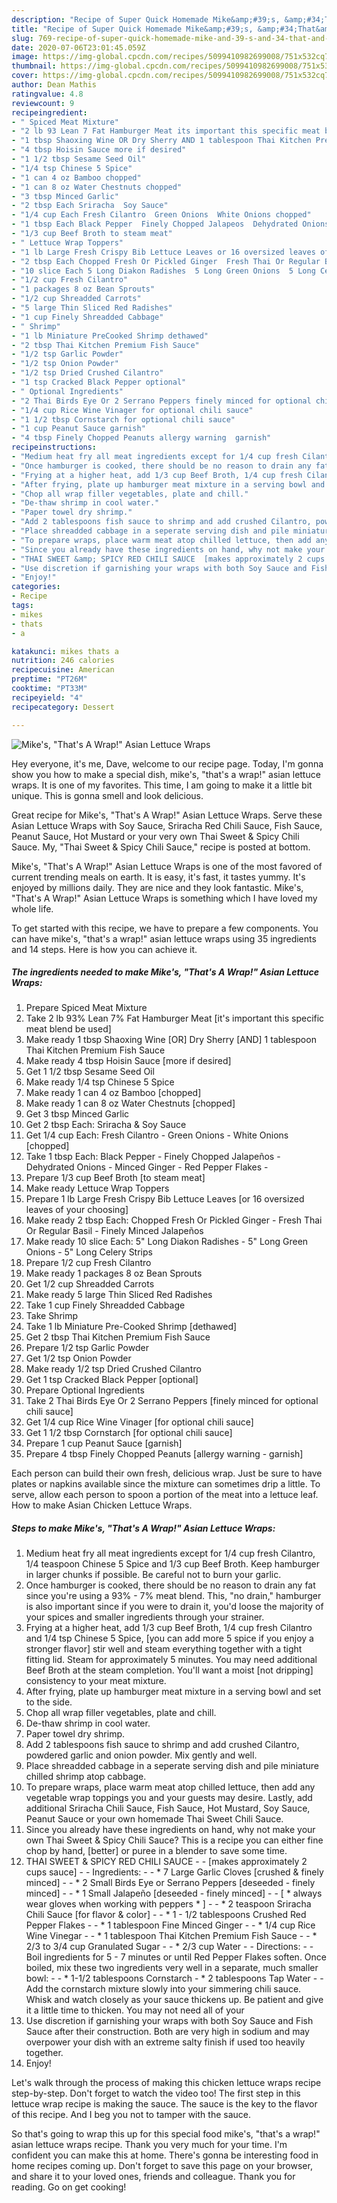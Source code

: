 ```yaml
---
description: "Recipe of Super Quick Homemade Mike&amp;#39;s, &amp;#34;That&amp;#39;s A Wrap!&amp;#34; Asian Lettuce Wraps"
title: "Recipe of Super Quick Homemade Mike&amp;#39;s, &amp;#34;That&amp;#39;s A Wrap!&amp;#34; Asian Lettuce Wraps"
slug: 769-recipe-of-super-quick-homemade-mike-and-39-s-and-34-that-and-39-s-a-wrap-and-34-asian-lettuce-wraps
date: 2020-07-06T23:01:45.059Z
image: https://img-global.cpcdn.com/recipes/5099410982699008/751x532cq70/mikes-thats-a-wrap-asian-lettuce-wraps-recipe-main-photo.jpg
thumbnail: https://img-global.cpcdn.com/recipes/5099410982699008/751x532cq70/mikes-thats-a-wrap-asian-lettuce-wraps-recipe-main-photo.jpg
cover: https://img-global.cpcdn.com/recipes/5099410982699008/751x532cq70/mikes-thats-a-wrap-asian-lettuce-wraps-recipe-main-photo.jpg
author: Dean Mathis
ratingvalue: 4.8
reviewcount: 9
recipeingredient:
- " Spiced Meat Mixture"
- "2 lb 93 Lean 7 Fat Hamburger Meat its important this specific meat blend be used"
- "1 tbsp Shaoxing Wine OR Dry Sherry AND 1 tablespoon Thai Kitchen Premium Fish Sauce"
- "4 tbsp Hoisin Sauce more if desired"
- "1 1/2 tbsp Sesame Seed Oil"
- "1/4 tsp Chinese 5 Spice"
- "1 can 4 oz Bamboo chopped"
- "1 can 8 oz Water Chestnuts chopped"
- "3 tbsp Minced Garlic"
- "2 tbsp Each Sriracha  Soy Sauce"
- "1/4 cup Each Fresh Cilantro  Green Onions  White Onions chopped"
- "1 tbsp Each Black Pepper  Finely Chopped Jalapeos  Dehydrated Onions  Minced Ginger  Red Pepper Flakes "
- "1/3 cup Beef Broth to steam meat"
- " Lettuce Wrap Toppers"
- "1 lb Large Fresh Crispy Bib Lettuce Leaves or 16 oversized leaves of your choosing"
- "2 tbsp Each Chopped Fresh Or Pickled Ginger  Fresh Thai Or Regular Basil  Finely Minced Jalapeos"
- "10 slice Each 5 Long Diakon Radishes  5 Long Green Onions  5 Long Celery Strips"
- "1/2 cup Fresh Cilantro"
- "1 packages 8 oz Bean Sprouts"
- "1/2 cup Shreadded Carrots"
- "5 large Thin Sliced Red Radishes"
- "1 cup Finely Shreadded Cabbage"
- " Shrimp"
- "1 lb Miniature PreCooked Shrimp dethawed"
- "2 tbsp Thai Kitchen Premium Fish Sauce"
- "1/2 tsp Garlic Powder"
- "1/2 tsp Onion Powder"
- "1/2 tsp Dried Crushed Cilantro"
- "1 tsp Cracked Black Pepper optional"
- " Optional Ingredients"
- "2 Thai Birds Eye Or 2 Serrano Peppers finely minced for optional chili sauce"
- "1/4 cup Rice Wine Vinager for optional chili sauce"
- "1 1/2 tbsp Cornstarch for optional chili sauce"
- "1 cup Peanut Sauce garnish"
- "4 tbsp Finely Chopped Peanuts allergy warning  garnish"
recipeinstructions:
- "Medium heat fry all meat ingredients except for 1/4 cup fresh Cilantro, 1/4 teaspoon Chinese 5 Spice and 1/3 cup Beef Broth. Keep hamburger in larger chunks if possible. Be careful not to burn your garlic."
- "Once hamburger is cooked, there should be no reason to drain any fat since you&#39;re using a 93% - 7% meat blend. This, &#34;no drain,&#34; hamburger is also important since if you were to drain it, you&#39;d loose the majority of your spices and smaller ingredients through your strainer."
- "Frying at a higher heat, add 1/3 cup Beef Broth, 1/4 cup fresh Cilantro and 1/4 tsp Chinese 5 Spice, [you can add more 5 spice if you enjoy a stronger flavor] stir well and steam everything together with a tight fitting lid. Steam for approximately 5 minutes. You may need additional Beef Broth at the steam completion. You&#39;ll want a moist [not dripping] consistency to your meat mixture."
- "After frying, plate up hamburger meat mixture in a serving bowl and set to the side."
- "Chop all wrap filler vegetables, plate and chill."
- "De-thaw shrimp in cool water."
- "Paper towel dry shrimp."
- "Add 2 tablespoons fish sauce to shrimp and add crushed Cilantro, powdered garlic and onion powder. Mix gently and well."
- "Place shreadded cabbage in a seperate serving dish and pile miniature chilled shrimp atop cabbage."
- "To prepare wraps, place warm meat atop chilled lettuce, then add any vegetable wrap toppings you and your guests may desire. Lastly, add additional Sriracha Chili Sauce, Fish Sauce, Hot Mustard, Soy Sauce, Peanut Sauce or your own homemade Thai Sweet Chili Sauce."
- "Since you already have these ingredients on hand, why not make your own Thai Sweet &amp; Spicy Chili Sauce? This is a recipe you can either fine chop by hand, [better] or puree in a blender to save some time."
- "THAI SWEET &amp; SPICY RED CHILI SAUCE  [makes approximately 2 cups sauce]  Ingredients:  * 7 Large Garlic Cloves [crushed &amp; finely minced]  * 2 Small Birds Eye or Serrano Peppers [deseeded - finely minced]  * 1 Small Jalapeño [deseeded - finely minced]   [ * always wear gloves when working with peppers * ]  * 2 teaspoon Sriracha Chili Sauce [for flavor &amp; color]  * 1 - 1/2 tablespoons Crushed Red Pepper Flakes  * 1 tablespoon Fine Minced Ginger  * 1/4 cup Rice Wine Vinegar  * 1 tablespoon Thai Kitchen Premium Fish Sauce  * 2/3 to 3/4 cup Granulated Sugar  * 2/3 cup Water  Directions:  Boil ingredients for 5 - 7 minutes or until Red Pepper Flakes soften. Once boiled, mix these two ingredients very well in a separate, much smaller bowl:  * 1-1/2 tablespoons Cornstarch * 2 tablespoons Tap Water  Add the cornstarch mixture slowly into your simmering chili sauce. Whisk and watch closely as your sauce thickens up. Be patient and give it a little time to thicken. You may not need all of your"
- "Use discretion if garnishing your wraps with both Soy Sauce and Fish Sauce after their construction. Both are very high in sodium and may overpower your dish with an extreme salty finish if used too heavily together."
- "Enjoy!"
categories:
- Recipe
tags:
- mikes
- thats
- a

katakunci: mikes thats a 
nutrition: 246 calories
recipecuisine: American
preptime: "PT26M"
cooktime: "PT33M"
recipeyield: "4"
recipecategory: Dessert

---
```



![Mike&#39;s, &#34;That&#39;s A Wrap!&#34; Asian Lettuce Wraps](https://img-global.cpcdn.com/recipes/5099410982699008/751x532cq70/mikes-thats-a-wrap-asian-lettuce-wraps-recipe-main-photo.jpg)

Hey everyone, it's me, Dave, welcome to our recipe page. Today, I'm gonna show you how to make a special dish, mike&#39;s, &#34;that&#39;s a wrap!&#34; asian lettuce wraps. It is one of my favorites. This time, I am going to make it a little bit unique. This is gonna smell and look delicious.

Great recipe for Mike&#39;s, &#34;That&#39;s A Wrap!&#34; Asian Lettuce Wraps. Serve these Asian Lettuce Wraps with Soy Sauce, Sriracha Red Chili Sauce, Fish Sauce, Peanut Sauce, Hot Mustard or your very own Thai Sweet &amp; Spicy Chili Sauce. My, &#34;Thai Sweet &amp; Spicy Chili Sauce,&#34; recipe is posted at bottom.

Mike&#39;s, &#34;That&#39;s A Wrap!&#34; Asian Lettuce Wraps is one of the most favored of current trending meals on earth. It is easy, it's fast, it tastes yummy. It's enjoyed by millions daily. They are nice and they look fantastic. Mike&#39;s, &#34;That&#39;s A Wrap!&#34; Asian Lettuce Wraps is something which I have loved my whole life.


To get started with this recipe, we have to prepare a few components. You can have mike&#39;s, &#34;that&#39;s a wrap!&#34; asian lettuce wraps using 35 ingredients and 14 steps. Here is how you can achieve it.

<!--inarticleads1-->

##### The ingredients needed to make Mike&#39;s, &#34;That&#39;s A Wrap!&#34; Asian Lettuce Wraps:

1. Prepare  Spiced Meat Mixture
1. Take 2 lb 93% Lean 7% Fat Hamburger Meat [it&#39;s important this specific meat blend be used]
1. Make ready 1 tbsp Shaoxing Wine [OR] Dry Sherry [AND] 1 tablespoon Thai Kitchen Premium Fish Sauce
1. Make ready 4 tbsp Hoisin Sauce [more if desired]
1. Get 1 1/2 tbsp Sesame Seed Oil
1. Make ready 1/4 tsp Chinese 5 Spice
1. Make ready 1 can 4 oz Bamboo [chopped]
1. Make ready 1 can 8 oz Water Chestnuts [chopped]
1. Get 3 tbsp Minced Garlic
1. Get 2 tbsp Each: Sriracha &amp; Soy Sauce
1. Get 1/4 cup Each: Fresh Cilantro - Green Onions - White Onions [chopped]
1. Take 1 tbsp Each: Black Pepper - Finely Chopped Jalapeños - Dehydrated Onions - Minced Ginger - Red Pepper Flakes -
1. Prepare 1/3 cup Beef Broth [to steam meat]
1. Make ready  Lettuce Wrap Toppers
1. Prepare 1 lb Large Fresh Crispy Bib Lettuce Leaves [or 16 oversized leaves of your choosing]
1. Make ready 2 tbsp Each: Chopped Fresh Or Pickled Ginger - Fresh Thai Or Regular Basil - Finely Minced Jalapeños
1. Make ready 10 slice Each: 5&#34; Long Diakon Radishes - 5&#34; Long Green Onions - 5&#34; Long Celery Strips
1. Prepare 1/2 cup Fresh Cilantro
1. Make ready 1 packages 8 oz Bean Sprouts
1. Get 1/2 cup Shreadded Carrots
1. Make ready 5 large Thin Sliced Red Radishes
1. Take 1 cup Finely Shreadded Cabbage
1. Take  Shrimp
1. Take 1 lb Miniature Pre-Cooked Shrimp [dethawed]
1. Get 2 tbsp Thai Kitchen Premium Fish Sauce
1. Prepare 1/2 tsp Garlic Powder
1. Get 1/2 tsp Onion Powder
1. Make ready 1/2 tsp Dried Crushed Cilantro
1. Get 1 tsp Cracked Black Pepper [optional]
1. Prepare  Optional Ingredients
1. Take 2 Thai Birds Eye Or 2 Serrano Peppers [finely minced for optional chili sauce]
1. Get 1/4 cup Rice Wine Vinager [for optional chili sauce]
1. Get 1 1/2 tbsp Cornstarch [for optional chili sauce]
1. Prepare 1 cup Peanut Sauce [garnish]
1. Prepare 4 tbsp Finely Chopped Peanuts [allergy warning - garnish]


Each person can build their own fresh, delicious wrap. Just be sure to have plates or napkins available since the mixture can sometimes drip a little. To serve, allow each person to spoon a portion of the meat into a lettuce leaf. How to make Asian Chicken Lettuce Wraps. 

<!--inarticleads2-->

##### Steps to make Mike&#39;s, &#34;That&#39;s A Wrap!&#34; Asian Lettuce Wraps:

1. Medium heat fry all meat ingredients except for 1/4 cup fresh Cilantro, 1/4 teaspoon Chinese 5 Spice and 1/3 cup Beef Broth. Keep hamburger in larger chunks if possible. Be careful not to burn your garlic.
1. Once hamburger is cooked, there should be no reason to drain any fat since you&#39;re using a 93% - 7% meat blend. This, &#34;no drain,&#34; hamburger is also important since if you were to drain it, you&#39;d loose the majority of your spices and smaller ingredients through your strainer.
1. Frying at a higher heat, add 1/3 cup Beef Broth, 1/4 cup fresh Cilantro and 1/4 tsp Chinese 5 Spice, [you can add more 5 spice if you enjoy a stronger flavor] stir well and steam everything together with a tight fitting lid. Steam for approximately 5 minutes. You may need additional Beef Broth at the steam completion. You&#39;ll want a moist [not dripping] consistency to your meat mixture.
1. After frying, plate up hamburger meat mixture in a serving bowl and set to the side.
1. Chop all wrap filler vegetables, plate and chill.
1. De-thaw shrimp in cool water.
1. Paper towel dry shrimp.
1. Add 2 tablespoons fish sauce to shrimp and add crushed Cilantro, powdered garlic and onion powder. Mix gently and well.
1. Place shreadded cabbage in a seperate serving dish and pile miniature chilled shrimp atop cabbage.
1. To prepare wraps, place warm meat atop chilled lettuce, then add any vegetable wrap toppings you and your guests may desire. Lastly, add additional Sriracha Chili Sauce, Fish Sauce, Hot Mustard, Soy Sauce, Peanut Sauce or your own homemade Thai Sweet Chili Sauce.
1. Since you already have these ingredients on hand, why not make your own Thai Sweet &amp; Spicy Chili Sauce? This is a recipe you can either fine chop by hand, [better] or puree in a blender to save some time.
1. THAI SWEET &amp; SPICY RED CHILI SAUCE -  - [makes approximately 2 cups sauce] -  - Ingredients: -  - * 7 Large Garlic Cloves [crushed &amp; finely minced] -  - * 2 Small Birds Eye or Serrano Peppers [deseeded - finely minced] -  - * 1 Small Jalapeño [deseeded - finely minced]  -  - [ * always wear gloves when working with peppers * ] -  - * 2 teaspoon Sriracha Chili Sauce [for flavor &amp; color] -  - * 1 - 1/2 tablespoons Crushed Red Pepper Flakes -  - * 1 tablespoon Fine Minced Ginger -  - * 1/4 cup Rice Wine Vinegar -  - * 1 tablespoon Thai Kitchen Premium Fish Sauce -  - * 2/3 to 3/4 cup Granulated Sugar -  - * 2/3 cup Water -  - Directions: -  - Boil ingredients for 5 - 7 minutes or until Red Pepper Flakes soften. Once boiled, mix these two ingredients very well in a separate, much smaller bowl: -  - * 1-1/2 tablespoons Cornstarch - * 2 tablespoons Tap Water -  - Add the cornstarch mixture slowly into your simmering chili sauce. Whisk and watch closely as your sauce thickens up. Be patient and give it a little time to thicken. You may not need all of your
1. Use discretion if garnishing your wraps with both Soy Sauce and Fish Sauce after their construction. Both are very high in sodium and may overpower your dish with an extreme salty finish if used too heavily together.
1. Enjoy!


Let&#39;s walk through the process of making this chicken lettuce wraps recipe step-by-step. Don&#39;t forget to watch the video too! The first step in this lettuce wrap recipe is making the sauce. The sauce is the key to the flavor of this recipe. And I beg you not to tamper with the sauce. 

So that's going to wrap this up for this special food mike&#39;s, &#34;that&#39;s a wrap!&#34; asian lettuce wraps recipe. Thank you very much for your time. I'm confident you can make this at home. There's gonna be interesting food in home recipes coming up. Don't forget to save this page on your browser, and share it to your loved ones, friends and colleague. Thank you for reading. Go on get cooking!

